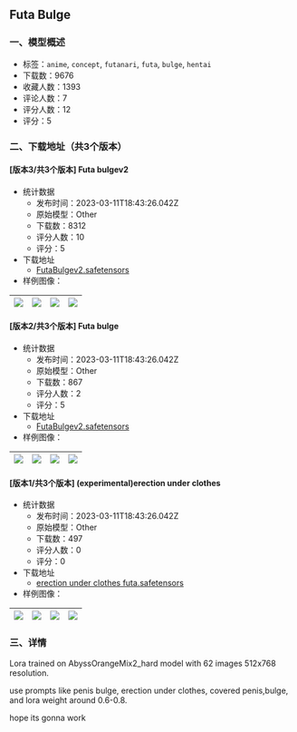 ## Futa Bulge
### 一、模型概述

- 标签：`anime`, `concept`, `futanari`, `futa`, `bulge`, `hentai`
- 下载数：9676
- 收藏人数：1393
- 评论人数：7
- 评分人数：12
- 评分：5

### 二、下载地址（共3个版本）

#### [版本3/共3个版本] Futa bulgev2

- 统计数据
  - 发布时间：2023-03-11T18:43:26.042Z
  - 原始模型：Other
  - 下载数：8312
  - 评分人数：10
  - 评分：5
- 下载地址
  - [FutaBulgev2.safetensors](https://civitai.com/api/download/models/15664)
- 样例图像：

| <img src="https://image.civitai.com/xG1nkqKTMzGDvpLrqFT7WA/e37cdfdf-c801-4de0-e2be-dc2df936dc00/width=450/156482.jpeg" /> | <img src="https://image.civitai.com/xG1nkqKTMzGDvpLrqFT7WA/79366bea-c355-4b10-7d19-4fb819870c00/width=450/156481.jpeg" /> | <img src="https://image.civitai.com/xG1nkqKTMzGDvpLrqFT7WA/fb7a0348-db8f-4386-077a-39db7e62b200/width=450/156480.jpeg" /> | <img src="https://image.civitai.com/xG1nkqKTMzGDvpLrqFT7WA/e245cbf5-28fd-415b-fd93-6d9f897e3f00/width=450/156479.jpeg" /> |
| ---- | ---- | ---- | ---- |

#### [版本2/共3个版本] Futa bulge

- 统计数据
  - 发布时间：2023-03-11T18:43:26.042Z
  - 原始模型：Other
  - 下载数：867
  - 评分人数：2
  - 评分：5
- 下载地址
  - [FutaBulgev2.safetensors](https://civitai.com/api/download/models/15042)
- 样例图像：

| <img src="https://image.civitai.com/xG1nkqKTMzGDvpLrqFT7WA/4680e112-25b8-4c63-f3db-a77e0d20f300/width=450/147860.jpeg" /> | <img src="https://image.civitai.com/xG1nkqKTMzGDvpLrqFT7WA/9c126d72-3811-4d0a-c338-1180b6438900/width=450/147859.jpeg" /> | <img src="https://image.civitai.com/xG1nkqKTMzGDvpLrqFT7WA/71f537b4-bad6-4bc6-e5aa-3de823ece000/width=450/147856.jpeg" /> | <img src="https://image.civitai.com/xG1nkqKTMzGDvpLrqFT7WA/ab664103-9e57-45c8-7a4d-9851ba63c700/width=450/147861.jpeg" /> |
| ---- | ---- | ---- | ---- |

#### [版本1/共3个版本] (experimental)erection under clothes

- 统计数据
  - 发布时间：2023-03-11T18:43:26.042Z
  - 原始模型：Other
  - 下载数：497
  - 评分人数：0
  - 评分：0
- 下载地址
  - [erection under clothes futa.safetensors](https://civitai.com/api/download/models/19510)
- 样例图像：

| <img src="https://image.civitai.com/xG1nkqKTMzGDvpLrqFT7WA/2fcd11df-d982-4915-b0f1-4850c3d5b500/width=450/204950.jpeg" /> | <img src="https://image.civitai.com/xG1nkqKTMzGDvpLrqFT7WA/d30a95b8-7135-4816-b31d-5db4fbec6c00/width=450/204949.jpeg" /> | <img src="https://image.civitai.com/xG1nkqKTMzGDvpLrqFT7WA/9d5e8981-2e87-41f1-aca7-e463b4b05b00/width=450/204948.jpeg" /> | <img src="https://image.civitai.com/xG1nkqKTMzGDvpLrqFT7WA/d13ccc7e-99c3-4a25-146b-b0928c3d6100/width=450/204947.jpeg" /> |
| ---- | ---- | ---- | ---- |


### 三、详情
<p>Lora trained on AbyssOrangeMix2_hard model with 62 images 512x768 resolution.</p><p>use prompts like penis bulge, erection under clothes, covered penis,bulge,  and lora weight around 0.6-0.8.</p><p>hope its gonna work</p>